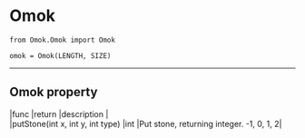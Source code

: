 # Omok   


    from Omok.Omok import Omok
    
    omok = Omok(LENGTH, SIZE)

---

## Omok property

|func                               |return     |description                                |   
|putStone(int x, int y, int type)   |int        |Put stone, returning integer. -1, 0, 1, 2|
